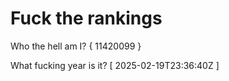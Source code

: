 # Fuck the rankings

Who the hell am I?
{ 11420099 }

What fucking year is it?
[ 2025-02-19T23:36:40Z ]
